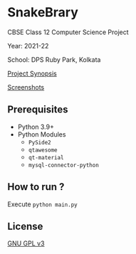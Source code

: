 # SnakeBrary

CBSE Class 12 Computer Science Project

Year: 2021-22

School: DPS Ruby Park, Kolkata

[Project Synopsis](https://raw.githubusercontent.com/rnayabed/SnakeBrary/master/synopsis.pdf)

[Screenshots](https://github.com/rnayabed/SnakeBrary/blob/master/screenshots/README.md)

## Prerequisites

* Python 3.9+
* Python Modules
    * `PySide2`
    * `qtawesome`
    * `qt-material`
    * `mysql-connector-python`

## How to run ?

Execute `python main.py`

## License

[GNU GPL v3](https://github.com/rnayabed/SnakeBrary/blob/master/LICENSE)